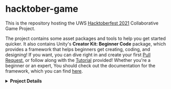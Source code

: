 # hacktober-game
This is the repository hosting the UWS [Hacktoberfest 2021](https://hacktoberfest.digitalocean.com/) Collaborative Game Project.

The project contains some asset packages and tools to help you get started quicker. It also contains Unity's **Creator Kit: Beginner Code** package, which provides a framework that helps beginners get creating, coding, and designing! If you want, you can dive right in and create your first [Pull Request](./compare), or follow along with the [Tutorial](https://learn.unity.com/tutorial/get-started-with-creator-kit-beginner-code) provided! Whether you're a beginner or an expert, You should check out the documentation for the framework, which you can find [here](https://uws-gamedev-society.github.io/hacktober-game/).

<details>
  <summary><b>Project Details</b></summary>

## Genre
The genre defines the overarching "type" of game that we want to create. This year's genre is:

### Puzzle

## Setting
The setting tells the player the overall style of the game in terms of time period, architecture, and environment. This year's setting is:

### Utopia

## Theme
The theme is the main characteristic or definition of the game. Not everything in the game needs to be considered with the theme in mind. However, the more things are, the more consistent the game will be! This year's theme is:

### Pursuit

## Creative Rule
This rule is a creative limitation to make the game a bit more interesting. Not everything in the game needs to be made to follow this rule, but the main gameplay elements should be considered with this rule in mind. This year's creative rule is:

### Don't Stop Moving
  
</details>
